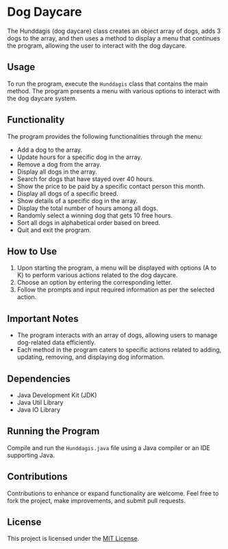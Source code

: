 # Dog Daycare

The Hunddagis (dog daycare) class creates an object array of dogs, adds 3 dogs to the array, and then uses a method to display a menu that continues the program, allowing the user to interact with the dog daycare.

## Usage
To run the program, execute the `Hunddagis` class that contains the main method. The program presents a menu with various options to interact with the dog daycare system.

## Functionality
The program provides the following functionalities through the menu:

- Add a dog to the array.
- Update hours for a specific dog in the array.
- Remove a dog from the array.
- Display all dogs in the array.
- Search for dogs that have stayed over 40 hours.
- Show the price to be paid by a specific contact person this month.
- Display all dogs of a specific breed.
- Show details of a specific dog in the array.
- Display the total number of hours among all dogs.
- Randomly select a winning dog that gets 10 free hours.
- Sort all dogs in alphabetical order based on breed.
- Quit and exit the program.

## How to Use
1. Upon starting the program, a menu will be displayed with options (A to K) to perform various actions related to the dog daycare.
2. Choose an option by entering the corresponding letter.
3. Follow the prompts and input required information as per the selected action.

## Important Notes
- The program interacts with an array of dogs, allowing users to manage dog-related data efficiently.
- Each method in the program caters to specific actions related to adding, updating, removing, and displaying dog information.

## Dependencies
- Java Development Kit (JDK)
- Java Util Library
- Java IO Library

## Running the Program
Compile and run the `Hunddagis.java` file using a Java compiler or an IDE supporting Java.

## Contributions
Contributions to enhance or expand functionality are welcome. Feel free to fork the project, make improvements, and submit pull requests.

## License
This project is licensed under the [MIT License](https://choosealicense.com/licenses/mit/).
